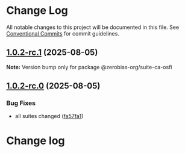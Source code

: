 # Change Log

All notable changes to this project will be documented in this file.
See [Conventional Commits](https://conventionalcommits.org) for commit guidelines.

## [1.0.2-rc.1](https://github.com/zerobias-org/suite/compare/@zerobias-org/suite-ca-osfi@1.0.2-rc.0...@zerobias-org/suite-ca-osfi@1.0.2-rc.1) (2025-08-05)

**Note:** Version bump only for package @zerobias-org/suite-ca-osfi





## [1.0.2-rc.0](https://github.com/zerobias-org/suite/compare/@zerobias-org/suite-ca-osfi@1.0.1...@zerobias-org/suite-ca-osfi@1.0.2-rc.0) (2025-08-05)


### Bug Fixes

* all suites changed ([fa57fa1](https://github.com/zerobias-org/suite/commit/fa57fa1af7628003297df46b2d7740fe95bd2666))





# Change log

